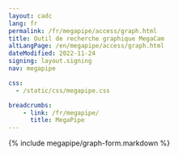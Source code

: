 ```yaml
---
layout: cadc
lang: fr
permalink: /fr/megapipe/access/graph.html
title: Outil de recherche graphique MegaCam
altLangPage: /en/megapipe/access/graph.html
dateModified: 2022-11-24
signing: layout.signing
nav: megapipe

css:
  - /static/css/megapipe.css

breadcrumbs:
    - link: /fr/megapipe/
      title: MegaPipe
---
```


{% include megapipe/graph-form.markdown %}
